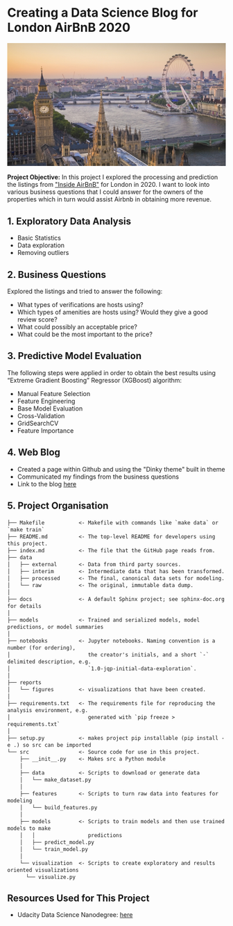 # Creating a Data Science Blog for London AirBnB 2020

<kbd> <img src="reports/figures/London.jpg" alt="drawing"/> </kbd>

**Project Objective:** In this project I explored the processing and prediction the listings from ["Inside AirBnB"](http://insideairbnb.com/get-the-data.html) for London in 2020. I want to look into various business questions that I could answer for the owners of the properties which in turn would assist Airbnb in obtaining more revenue.

## 1. Exploratory Data Analysis
  * Basic Statistics
  * Data exploration
  * Removing outliers

## 2. Business Questions
Explored the listings and tried to answer the following:
  * What types of verifications are hosts using?
  * Which types of amenities are hosts using? Would they give a good review score?
  * What could possibly an acceptable price?
  * What could be the most important to the price?

## 3. Predictive Model Evaluation
The following steps were applied in order to obtain the best results using “Extreme Gradient Boosting” Regressor (XGBoost) algorithm:
  * Manual Feature Selection
  * Feature Engineering
  * Base Model Evaluation
  * Cross-Validation
  * GridSearchCV
  * Feature Importance

## 4. Web Blog
  * Created a page within Github and using the "Dinky theme" built in theme
  * Communicated my findings from the business questions
  * Link to the blog [here ](https://waltersmac.github.io/AirBnB-London-2020) <br>


## 5. Project Organisation

    ├── Makefile           <- Makefile with commands like `make data` or `make train`
    ├── README.md          <- The top-level README for developers using this project.
    ├── index.md           <- The file that the GitHub page reads from.
    ├── data
    │   ├── external       <- Data from third party sources.
    │   ├── interim        <- Intermediate data that has been transformed.
    │   ├── processed      <- The final, canonical data sets for modeling.
    │   └── raw            <- The original, immutable data dump.
    │
    ├── docs               <- A default Sphinx project; see sphinx-doc.org for details
    │
    ├── models             <- Trained and serialized models, model predictions, or model summaries
    │
    ├── notebooks          <- Jupyter notebooks. Naming convention is a number (for ordering),
    │                         the creator's initials, and a short `-` delimited description, e.g.
    │                         `1.0-jqp-initial-data-exploration`.
    │
    ├── reports
    │   └── figures        <- visualizations that have been created.
    │
    ├── requirements.txt   <- The requirements file for reproducing the analysis environment, e.g.
    │                         generated with `pip freeze > requirements.txt`
    │
    ├── setup.py           <- makes project pip installable (pip install -e .) so src can be imported
    └── src                <- Source code for use in this project.
        ├── __init__.py    <- Makes src a Python module
        │
        ├── data           <- Scripts to download or generate data
        │   └── make_dataset.py
        │
        ├── features       <- Scripts to turn raw data into features for modeling
        │   └── build_features.py
        │
        ├── models         <- Scripts to train models and then use trained models to make
        │   │                 predictions
        │   ├── predict_model.py
        │   └── train_model.py
        │
        └── visualization  <- Scripts to create exploratory and results oriented visualizations
          └── visualize.py


## Resources Used for This Project
  * Udacity Data Science Nanodegree: [here](https://www.udacity.com/course/data-scientist-nanodegree--nd025) <br>
